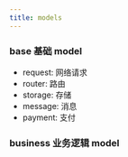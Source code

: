 ```yaml
---
title: models
---
```


### base 基础 model

- request: 网络请求
- router: 路由
- storage: 存储
- message: 消息
- payment: 支付

### business 业务逻辑 model
